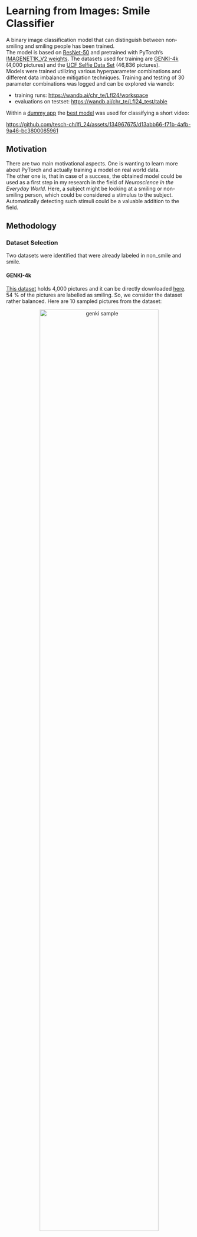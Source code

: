 # Learning from Images: Smile Classifier

A binary image classification model that can distinguish between non-smiling and smiling people has been trained.  
The model is based on [ResNet-50](https://arxiv.org/abs/1512.03385) and pretrained with PyTorch’s [IMAGENET1K_V2 weights](https://pytorch.org/vision/main/models/generated/torchvision.models.resnet50.html).
The datasets used for training are [GENKI-4k](https://inc.ucsd.edu/mplab/398/) (4,000 pictures) and the [UCF Selfie Data Set](https://www.crcv.ucf.edu/data/Selfie/) (46,836 pictures).  
Models were trained utilizing various hyperparameter combinations and different data imbalance mitigation techniques. Training and testing of 30 parameter combinations was logged and can be explored via wandb:
- training runs: https://wandb.ai/chr_te/LfI24/workspace
- evaluations on testset: https://wandb.ai/chr_te/LfI24_test/table

Within a [dummy app](app/) the [best model](/train/results/colab/rn50_uf34_1_us_final.pth) was used for classifying a short video:

https://github.com/tesch-ch/lfi_24/assets/134967675/d13abb66-f71b-4afb-9a46-bc3800085961

## Motivation
There are two main motivational aspects. One is wanting to learn more about PyTorch and actually training a model on real world data.  
The other one is, that in case of a success, the obtained model could be used as a first step in my research in the field of *Neuroscience in the Everyday World*. Here, a subject might be looking at a smiling or non-smiling person, which could be considered a stimulus to the subject. Automatically detecting such stimuli could be a valuable addition to the field.

## Methodology

### Dataset Selection
Two datasets were identified that were already labeled in non_smile and smile.

#### GENKI-4k
[This dataset](https://inc.ucsd.edu/mplab/398/) holds 4,000 pictures and it can be directly downloaded [here](https://inc.ucsd.edu/mplab/398/media/genki4k.tar). 54 % of the pictures are labelled as smiling. So, we consider the dataset rather balanced. Here are 10 sampled pictures from the dataset:
<p align="center">
  <img src="data/genki_sample.jpg" alt="genki sample" style="width: 80%;">
</p>
In the first row, we see pictures labelled as smile and in the second non_smile. Many of the pictures in this dataset have somewhat of a portrait aspect to them, and these pictures seem to predate the selfie era.

#### UCF Selfie Data Set
The dataset holds 46,836 pictures and can be directly downloaded [here](https://www.crcv.ucf.edu/data/Selfie/Selfie-dataset.tar.gz). It's an imbalanced dataset, where 74 % of pictures are labelled non_smiling. The pictures were downloaded from Instagram in 2015. Here are 10 samples from the dataset:
<p align="center">
  <img src="data/ucf_sample.jpg" alt="genki sample" style="width: 80%;">
</p>

The first row features pictures which are labelled as smiling, the second row is labelled non_smiling.
This dataset was labelled by multiple people, which could be the reason that subtle smiles sometimes seem to be labelled as non_smiling  and sometimes as smiling. But, this report is not about the question "what is a smile".  
A positive aspect is that the data is not as “uniform” as the GENKI set. There are many different backgrounds, people’s faces are photographed from different angles, etc. This might lead to better generalization, even without heavy data augmentation.

### Data Preprocessing and Exploration
The data preprocessing and a minimal data exploration is performed in the [preprocessing notebook](data/preprocess.ipynb). Both datasets come with their respective documentation, which makes loading the data and reorganizing relatively straight forward.  
Both datasets are combined (referred to as the dataset from now on) and split 70-30-30 into training, validation and test sets. A zip archive is created, as this simplifies later on processing via Google Colab. In [`data/dataset_mini/`](data/dataset_mini/) you can find a dummy dataset, with 8 images per class and split.  
Another thing to mention is, that almost all images are more or less square, this simplifies data loading and preprocessing in the model later on (ResNet's usual input image size is 224x224).

As already established, the dataset is heavily imbalanced. There are approximately 22,000 more non_smile images (count: 36,467) than there are smile images (count: 14,369), which proved to be problematic in training.  
This imbalance is mitigated in the preprocessing notebook by calculating class weights and by under sampling the majority class, i.e. dropping a random selection of 22,000 non_smile images and creating another dataset. More on this in the training section.

Download links to the preprocessed datasets:
- unbalanced dataset (50,836 images): https://drive.google.com/file/d/15kxltmK0N3-0VuYRc1mx6frHcmzi-VPk/view?usp=sharing
- balanced dataset (under sampled, 28,738 images): https://drive.google.com/file/d/159296BtrbBTn7nBarCyCG3Iex4QrQHyC/view?usp=sharing


### Base Model
For the transfer learning task at hand, ResNet-50 is chosen as base model. It offers a great compromise between performance and hardware requirements. The base model's details can be obtained [here](https://pytorch.org/vision/main/models/generated/torchvision.models.resnet50.html). PyTorch's IMAGENET1K_V2 weights are used.


### Training
The training routine is implemented in [`trainer.py`](train/trainer.py), in the same file the ResNet-50 based models are defined:
- ``ModelBaseline``
  - Layers 1-4 frozen (there are 4 in total)
  - Custom fully connected layer (two output nodes)
  - training run prefix: baseline, bl, or bl_enhanced
- ``ResNet50Based2FC``
  - Layers 1-4 frozen
  - Custom two fully connected layers (ReLU activated, two output nodes)
  - training run prefix: resnet50_2fc
- ``ResNet50Lr4``
  - Layers 1-3 frozen
  - Custom fully connected layer (two output nodes)
  - training run prefix: rn50_uf4
- ``ResNet50Lr34``
  - Layers 1 and 2 frozen
  - Custom fully connected layer (two output nodes)
  - training run prefix: rn50_uf34

All models feature two output nodes. Only one output node would suffice for the project's binary classification task, but two nodes allow for [PyTorch's cross entropy loss](https://pytorch.org/docs/stable/generated/torch.nn.CrossEntropyLoss.html) as loss function. This implementation enables us to directly perform class weighting as mitigation against imbalanced data, and label smoothing.  
The training script allows for the following hyperparameters to be set, as optimizer [SGD](https://pytorch.org/docs/stable/generated/torch.optim.SGD.html) is fixed:
- batch size
- epochs
- Optimizer:
  - momentum
  - learning rate (lr)
  - weight_decay
- lr scheduler:
  - cosine annealing lr (yes/no)
  - the number of linear lr warmup epochs
- label smoothing
- class weights

The training is performed via Google Colab utilizing A100 GPU sessions, the respective notebooks can be found in [`train/colab_notebooks/`](train/colab_notebooks/).
All training runs are logged and interactively displayed [here](https://wandb.ai/chr_te/LfI24/workspace) (publicly accessible). Additionally, all these logs with the obtained models are also locally stored in [`train/results/colab`](train/results/colab). A quick overview can also be accessed in [`testset_results.csv`](train/results/test_set_results/testset_results.csv).

[Here](https://pytorch.org/blog/how-to-train-state-of-the-art-models-using-torchvision-latest-primitives/) is a recipe on training ResNet-50 that inspired most of the hyperparameter configurations.
The proposed high lr=0.5 did work for the dataset at hand, especially when working with a frozen model (besides the fully connected layer).  

Models were trained either on the imbalanced set (no suffix in the run name), or the smaller balanced set (suffix `_us` in the run name).

## Results and Evaluation
The models are evaluated on the balanced test set in [test_models.ipynb](train/colab_notebooks/test_models.ipynb). The evaluation results are stored in [`test_set_results/`](train/results/test_set_results). This directory contains for every evaluated model a confusion matrix, detailed predictions on every image with the respective model confidence, and a collage of 10 labelled pictures. There is an overview of the results in [`testset_results.csv`](train/results/test_set_results/testset_results.csv), or simply interactively explore the results [here](https://wandb.ai/chr_te/LfI24_test/table).

In the following sections, some effects of selected hyperparameters on model training and performance are highlighted in a qualitative way. For comparing the actual metrics checkout the [training logs](https://wandb.ai/chr_te/LfI24/workspace).

### Learning Rate
The learning rate had a substantial effect on training, especially stability. The recipe suggested lr=0.5, this was way too high for the models with frozen layers 1-4. Models with unfrozen layer 3, or 3 and 4 handled higher learning rates such as 0.1 better. 
<p align="center">
  <img src="graphics_report/lr_stability.JPG" alt="lr stability" style="width: 100%;">
</p>
Here we see a baseline model that is trained with lr=0.1 (red) and the training is highly instable, whereas training with lr=0.001 on the same parameters (blue) is way more stable.

### One vs Two Fully Connected Output Layers
<p align="center">
  <img src="graphics_report/n_fc.JPG" alt="n fc" style="width: 100%;">
</p>
The graphic show two training runs with the same hyperparameters, one with two fully connected output layers (resnet50_2fc_2, green), the other with one fully connected layer (bl_enhanced_2, blue). In all the training runs, no significant difference could be made out between the depth of the output layer. Hence, models with only one output layer were pursued further.

### Unfreezing Main Stages
ResNet-50 features 4 main stages (in PyTorch called layer 1-4). Unfreezing layer 4 or layer 3 and 4 boosted overall performance significantly, as can be seen e.g. in training on the validation metrics:
<p align="center">
  <img src="graphics_report/layer_unfreezing.JPG" alt="main stages" style="width: 100%;">
</p>
All hyperparameters are the same here, only the unfreezing of layers is changed. The worst scores are achieved by the model utilizing no unfreezing of the main stages (magenta), the models with an unfrozen layer 4 (red) performs significantly better, the model with unfrozen layer 3 and 4 (green) outperforms both other models in all of the metrics.

The overall impact on the training duration with the additionally unfrozen main stages was not that high (approximately 20 % longer).

### Mitigating Imbalance (Class Weighting, Imbalanced vs Balanced Dataset)
PyTorch's DataLoader encoded non_smiling as 0 and smiling as 1. So, e.g. recall (sensitivity) is associated with smiling. 
Initially, only the imbalanced dataset was used, the hope here being that working with a pretrained model, the imbalance might not have that big of an effect. This did not turn out to be the case, models generally performed bad on recall (<0.4).  
Using higher class weights for the minority class (smiling) in the cross entropy loss function significantly boosted F1 score and recall.
Simply training on the balanced dataset had an even bigger positive effect, even though a considerable amount of training data was dropped. This highlights the importance of data quality:
<p align="center">
  <img src="graphics_report/imbalanced_training.JPG" alt="imbalance" style="width: 100%;">
</p>
All three models utilize the same setup, only bl_enhanced_2_cw (brown) uses class weights. bl_enhanced_2 (blue) and bl_enhanced_2_cw were trained on the imbalanced dataset, bl_enhanced_2_us (magenta) was trained on the under sampled (balanced) dataset.
In the validation F1 score, the model trained on the balanced dataset clearly outperforms the other models, followed by the model with weighted classes. The model trained on the imbalanced dataset performs worst in F1.  
The model trained on the imbalanced dataset performs the worst in recall, which was to be expected.
This could be mitigated by utilizing class weights, but, this lowered the model's precision.  
Simply training on the balanced dataset however, makes the model perform best in the F1 score, and there is no significant diminished precision.

### Model Ranking by Balanced Test Set F1 Score
The following table features the top 5 models based on the balanced test set F1 score:

| Run name       | Architecture     | f1  | accuracy | precision | recall |    lr | batch_size | class_weights | epochs | label_smoothing | momentum | warmup_epochs | warmup_lr_decay | weight_decay | useCosineAnnealingLR |
|----------------|----------------|-----|----------|-----------|--------|-------|------------|---------------|--------|-----------------|----------|---------------|-----------------|--------------|----------------------|
| rn50_uf34_1_us | resnet50_lay34 | 0.80 | 0.80     | 0.82      | 0.78   | 0.100 | 128        |     (1, 1)   | 50     | 0.1             | 0.9      | 5             | 0.01            | 0.00002      | true                 |
| rn50_uf34_2_us | resnet50_lay34 | 0.78 | 0.78     | 0.79      | 0.77   | 0.010 | 128        |     (1, 1)   | 50     | 0.1             | 0.9      | 5             | 0.01            | 0.0001       | true                 |
| rn50_uf4_1_us  | resnet50_lay4  | 0.78 | 0.79     | 0.81      | 0.75   | 0.100 | 128        |     (1, 1)   | 50     | 0.1             | 0.9      | 5             | 0.01            | 0.00002      | true                 |
| rn50_uf34_4_us | resnet50_lay34 | 0.77 | 0.78     | 0.81      | 0.74   | 0.0005| 128        |      (1, 1)  | 50     | 0.1             | 0.9      | 5             | 0.01            | 0.0001       | true                 |
| rn50_uf34_3_us | resnet50_lay34 | 0.76 | 0.76     | 0.77      | 0.75   | 0.001 | 128        |     (1, 1)   | 50     | 0.1             | 0.9      | 5             | 0.01            | 0.0001       | true                 |

<p align="center">
  <img src="train/results/test_set_results/rn50_uf34_1_us_confusion.jpg" alt="confusion" style="width: 30%;">
  <img src="train/results/test_set_results/rn50_uf34_2_us_confusion.jpg" alt="confusion" style="width: 30%;">
  <img src="train/results/test_set_results/rn50_uf4_1_us_confusion.jpg" alt="confusion" style="width: 30%;">
  <img src="train/results/test_set_results/rn50_uf34_4_us_confusion.jpg" alt="confusion" style="width: 30%;">
  <img src="train/results/test_set_results/rn50_uf34_3_us_confusion.jpg" alt="confusion" style="width: 30%;">
</p>

All the top performing models were trained on the balanced dataset and feature unfrozen main stages. The top 5 models perform generally well on the test set.

### Best Model's Output
These are example outputs of the best model rn50_uf34_1_us:
<p align="center">
  <img src="train/results/test_set_results/rn50_uf34_1_us_samples.jpg" alt="samples" style="width: 100%;">
</p>
Images in the first row are all in the test set's non_smile class. The first and fourth image were misclassified by the model as smile.
Personally, I'd consider the first image to be a subtle smile, and also the fourth image could be considered a smile. All the smiles in the second row were correctly predicted.
It should be mentioned, that the first row originates from the UCF dataset, the second rows from GENKI and intuitively I would consider the GENKI images to be easier predicted.  

This should not imply that the model overall tends to predict smiles significantly more often as can be seen in above confusion matrix.  
A short video I recorded was classified [here](app/classified.mp4) and the predictions perfectly agree to my understanding of "how smiling works".

### Possible Data Leakage
The following only concerns models trained on the imbalanced dataset (not the top models):  
All model's testset evaluation was done on the balanced dataset's test subset. In the preprocessing step, the imbalanced and balanced datasets were independently shuffled before splitting into train, val, and test.
This was a conceptual mistake. The under-sampling step should have been done based on the already split imbalanced dataset.  
This means there probably is data leaking when evaluating with the balanced test set on a model that was trained on the imbalanced set.  
This data leakage in final testing only concerns models trained on the imbalanced dataset (no _us suffix). So, this is not really too much of a concern, considering that the models trained on the imbalanced dataset are performing significantly worse than the ones trained on the balanced dataset anyway.

## Conclusion and Future Work
The smile detection works reliably and it can catch even subtle smiling. For the transfer learning task to be successful, it was not enough to simply replace the last fully connected layer.
The best performing model (F1=0.80) had half of it's main stages additionally unfrozen. Yet, this shows the power of transfer learning, as basically half of the ResNet-50 was fixed and used the pretrained ImageNet-1K weights were used.  
Two more aspects were paramount in creating a working model: Finding the right learning rate and balancing the dataset.
In the future, performance could be further improved by exploring:
- Even more unfrozen layers and completely training a model from ground up
- Use hyperparameter sweeps (e.g. RayTune)
- Data augmentation e.g. random cropping, horizontal flipping, and color jittering...

### Chaining to Face Detection
The dummy app of this project can be easily extended. The model can be chained to a face detection model such as [YOLOv8-face](https://github.com/akanametov/yolov8-face?tab=readme-ov-file#yolov8-face). Here the easy to use interface of YOLOv8 could be leveraged. The application pipeline would look like this:
- detect face(s)
- extract bounding box of a face
- crop image based on the bounding box coordinates
  - maybe enlarge and position the crop area, so it has a more selfie like appearance such as in the GENKI and UCF datasets
  - square crop aspect
- input into the model obtained in this project
- get non_smile/smile classification